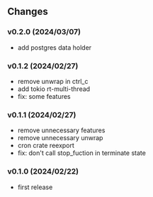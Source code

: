 ## Changes

### v0.2.0 (2024/03/07)
* add postgres data holder

### v0.1.2 (2024/02/27)
* remove unwrap in ctrl_c
* add tokio rt-multi-thread
* fix: some features

### v0.1.1 (2024/02/27)
* remove unnecessary features
* remove unnecessary unwrap
* cron crate reexport
* fix: don't call stop_fuction in terminate state

### v0.1.0 (2024/02/22)
* first release
